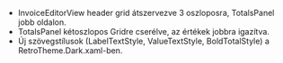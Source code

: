 - InvoiceEditorView header grid átszervezve 3 oszloposra, TotalsPanel jobb oldalon.
- TotalsPanel kétoszlopos Gridre cserélve, az értékek jobbra igazítva.
- Új szövegstílusok (LabelTextStyle, ValueTextStyle, BoldTotalStyle) a RetroTheme.Dark.xaml-ben.
